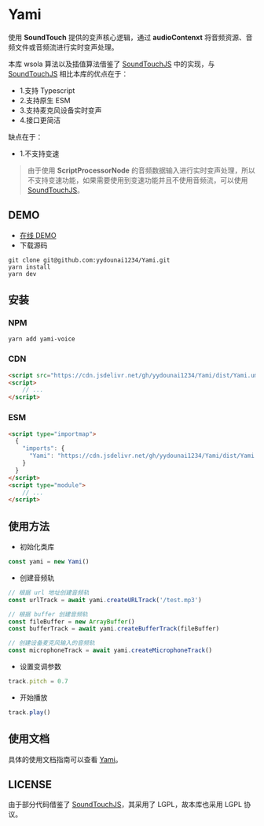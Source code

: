 # Yami

使用 **SoundTouch** 提供的变声核心逻辑，通过 **audioContenxt** 将音频资源、音频文件或音频流进行实时变声处理。

本库 wsola 算法以及插值算法借鉴了 [SoundTouchJS](https://github.com/cutterbl/SoundTouchJS) 中的实现，与 [SoundTouchJS](https://github.com/cutterbl/SoundTouchJS) 相比本库的优点在于：

- 1.支持 Typescript
- 2.支持原生 ESM
- 3.支持麦克风设备实时变声
- 4.接口更简洁

缺点在于：

- 1.不支持变速

> 由于使用 **ScriptProcessorNode** 的音频数据输入进行实时变声处理，所以不支持变速功能，如果需要使用到变速功能并且不使用音频流，可以使用 [SoundTouchJS](https://github.com/cutterbl/SoundTouchJS)。

## DEMO

- [在线 DEMO](https://yydounai1234.github.io/yami-voice/)
- 下载源码

```text
git clone git@github.com:yydounai1234/Yami.git
yarn install
yarn dev
```

## 安装

### NPM

```text
yarn add yami-voice
```

### CDN

```html
<script src="https://cdn.jsdelivr.net/gh/yydounai1234/Yami/dist/Yami.umd.cjs"></script>
<script>
    // ...
</script> 
```

### ESM

```html
<script type="importmap">
  {
    "imports": {
      "Yami": "https://cdn.jsdelivr.net/gh/yydounai1234/Yami/dist/Yami.cjs"
    }
  }
</script>
<script type="module">
    // ...
</script> 
```

## 使用方法

- 初始化类库

```javascript
const yami = new Yami()
```

- 创建音频轨

```javascript
// 根据 url 地址创建音频轨
const urlTrack = await yami.createURLTrack('/test.mp3')

// 根据 buffer 创建音频轨
const fileBuffer = new ArrayBuffer()
const bufferTrack = await yami.createBufferTrack(fileBuffer)

// 创建设备麦克风输入的音频轨
const microphoneTrack = await yami.createMicrophoneTrack()
```

- 设置变调参数

```javascript
track.pitch = 0.7
```

- 开始播放

```javascript
track.play()
```

## 使用文档

具体的使用文档指南可以查看 [Yami](https://yydounai1234.github.io/Yami/)。

## LICENSE

由于部分代码借鉴了 [SoundTouchJS](https://github.com/cutterbl/SoundTouchJS)，其采用了 LGPL，故本库也采用 LGPL 协议。